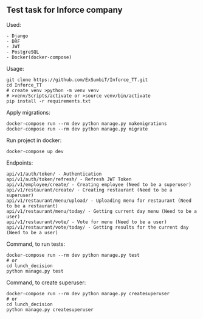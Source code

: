 ## Test task for Inforce company

Used:

```
- Django
- DRF
- JWT
- PostgreSQL
- Docker(docker-compose)
```

Usage:

```
git clone https://github.com/ExSumbiT/Inforce_TT.git
cd Inforce_TT
# create venv >python -m venv venv
# >venv/Scripts/activate or >source venv/bin/activate
pip install -r requirements.txt
```

Apply migrations:

```
docker-compose run --rm dev python manage.py makemigrations
docker-compose run --rm dev python manage.py migrate
```

Run project in docker:

```
docker-compose up dev
```

Endpoints:
```
api/v1/auth/token/ - Authentication
api/v1/auth/token/refresh/ - Refresh JWT Token
api/v1/employee/create/ - Creating employee (Need to be a superuser)
api/v1/restaurant/create/ - Creating restaurant (Need to be a superuser)
api/v1/restaurant/menu/upload/ - Uploading menu for restaurant (Need to be a restaurant)
api/v1/restaurant/menu/today/ - Getting current day menu (Need to be a user)
api/v1/restaurant/vote/ - Vote for menu (Need to be a user)
api/v1/restaurant/vote/today/ - Getting results for the current day (Need to be a user)
```

Command, to run tests:
```
docker-compose run --rm dev python manage.py test
# or
cd lunch_decision
python manage.py test
```

Command, to create superuser:
```
docker-compose run --rm dev python manage.py createsuperuser
# or
cd lunch_decision
python manage.py createsuperuser
```